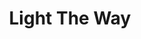 ---
title: Light The Way
description: Public Tree Map documents every public tree in Santa Monica. We present contextual information compiled from open datasets and digitized city records. To reflect tree plantings and removals, daily updates will be made to the map.
image: /assets/images/projects/project-light-the-way.jpg
links: 
  - name: Github
    url: 'https://github.com/light-the-way'
  - name: Site
    url: 'https://lighttheway.herokuapp.com/'
looking: Front-end Developers, UX Designers
location: Downtown LA
# partner: 
---